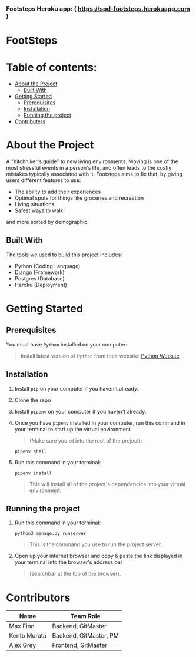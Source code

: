 ### Footsteps Heroku app: ( https://spd-footsteps.herokuapp.com )
 
# FootSteps

# Table of contents:
* [About the Project](#About-the-Project)
    * [Built With](#Built-With)
* [Getting Started](#Getting-Started)
    * [Prerequisites](#Prerequisites)
    * [Installation](#Installation)
    * [Running the project](#Running-the-project)
* [Contributers](#Contributers)

# About the Project
A "hitchhiker's guide" to new living environments. Moving is one of the most stressful events in a person's life, and often leads to the costly mistakes typically associated with it. Footsteps aims to fix that, by giving users different features to use:
* The ability to add their experiences
* Optimal spots for things like groceries and recreation
* Living situations
* Safest ways to walk

and more sorted by demographic.

## Built With
The tools we used to build this project includes:
* Python (Coding Language)
* Django (Framework)
* Postgres (Database)
* Heroku (Deployment)
# Getting Started
## Prerequisites
You must have ```Python``` installed on your computer:

> Install latest version of ```Python``` from their website:
[Python Website](https://www.python.org)

## Installation
1. Install ```pip``` on your computer if you haven't already.
2. Clone the repo
3. Install ```pipenv``` on your computer if you haven't already.
4. Once you have ```pipenv``` installed in your computer, run this command in your terminal to start up the virtual environment 
    >(Make sure you ```cd``` into the root of the project):

    ```
    pipenv shell
    ```
5. Run this command in your terminal:
    ```
    pipenv install
    ``` 
    >This will install all of the project's dependencies into your virtual environment.

## Running the project
1. Run this command in your terminal:
    ```
    python3 manage.py runserver
    ```
    >This is the command you use to run the project server.
2. Open up your internet browser and copy & paste the link displayed in your terminal into the browser's address bar 
    >(searchbar at the top of the browser).

# Contributors
| Name          | Team Role |
| --------------| ----------|
| Max Finn      | Backend, GitMaster   |
| Kento Murata  | Backend, GitMaster, PM   |
| Alex Grey     | Frontend, GitMaster  |